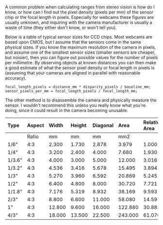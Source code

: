 A common problem when calculating ranges from stereo vision is how do I know, or how can I find out the pixel density (pixels per mm) of the sensor chip or the focal length in pixels.  Especially for webcams these figures are usually unknown, and inquiring with the camera manufacturer is usually a waste of time (they either don't know, or won't tell you).

Below is a table of typical sensor sizes for CCD chips.  Most webcams are based upon CMOS, but I assume that the sensors come in the same physical sizes.  If you know the maximum resolution of the camera in pixels, and assume one of the smallest sensor sizes (smaller sensors are cheaper, but noisier), then you can figure out possible values for the number of pixels per millimetre.  By observing objects at known distances you can then make a good estimate of what the sensor pixel density or focal length in pixels is (assuming that your cameras are aligned in parallel with reasonable accuracy).

```
focal_length_pixels = distance_mm * disparity_pixels / baseline_mm;
sensor_pixels_per_mm = focal_length_pixels / focal_length_mm;
```


The other method is to disassemble the camera and physically measure the sensor.  I wouldn't recommend this unless you really know what you're doing, since it could result in the camera becoming unusable.


| Type    | Aspect  | Width        | Height   | Diagonal | Area    | Relative Area |
|:--------|:--------|:-------------|:---------|:---------|:--------|:--------------|
|        | Ratio   | mm           | mm       | mm	   | mm2     |	       |
| 1/6" 	|  4:3    |	2.300      |	1.730  | 2.878    | 3.979   | 1.000         |
| 1/4" 	|  4:3    |	3.200      |	2.400  | 4.000    | 7.680   | 1.930         |
| 1/3.6" 	|  4:3    |	4.000      |	3.000  | 5.000    | 12.000  |  3.016         |
| 1/3.2" 	|  4:3    |	4.536      |	3.416  | 5.678    | 15.495  |  3.894         |
| 1/3" 	|  4:3    |	5.270      |	3.960  | 6.592    | 20.869  | 5.245         |
| 1/2" 	|  4:3    |	6.400      |	4.800  | 8.000    | 30.720  | 7.721         |
| 1/1.8" 	|  4:3    |	7.176      |	5.319  | 8.932    | 38.169  |  9.593         |
| 2/3" 	|  4:3    |	8.800      |	6.600  | 11.000   | 58.080  | 14.597        |
| 1" 	|  4:3    |	12.800     |	9.600  | 16.000   | 122.880 | 30.882        |
|4/3" 	|  4:3    |	18.000     |	13.500 | 22.500   | 243.000 | 61.070        |